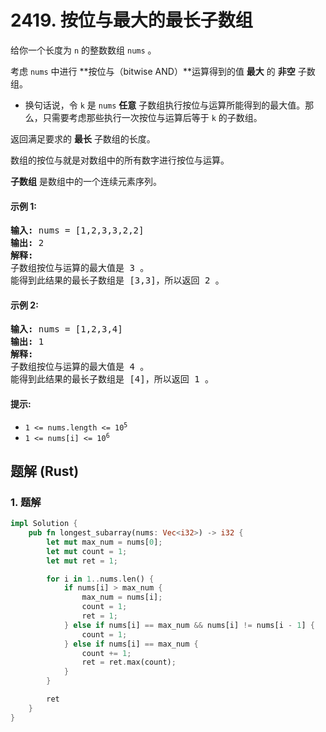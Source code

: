 # 2419. 按位与最大的最长子数组
给你一个长度为 `n` 的整数数组 `nums` 。

考虑 `nums` 中进行 **按位与（bitwise AND）**运算得到的值 **最大** 的 **非空** 子数组。

* 换句话说，令 `k` 是 `nums` **任意** 子数组执行按位与运算所能得到的最大值。那么，只需要考虑那些执行一次按位与运算后等于 `k` 的子数组。

返回满足要求的 **最长** 子数组的长度。

数组的按位与就是对数组中的所有数字进行按位与运算。

**子数组** 是数组中的一个连续元素序列。

#### 示例 1:
<pre>
<strong>输入:</strong> nums = [1,2,3,3,2,2]
<strong>输出:</strong> 2
<strong>解释:</strong>
子数组按位与运算的最大值是 3 。
能得到此结果的最长子数组是 [3,3]，所以返回 2 。
</pre>

#### 示例 2:
<pre>
<strong>输入:</strong> nums = [1,2,3,4]
<strong>输出:</strong> 1
<strong>解释:</strong>
子数组按位与运算的最大值是 4 。
能得到此结果的最长子数组是 [4]，所以返回 1 。
</pre>

#### 提示:
* <code>1 <= nums.length <= 10<sup>5</sup></code>
* <code>1 <= nums[i] <= 10<sup>6</sup></code>

## 题解 (Rust)

### 1. 题解
```Rust
impl Solution {
    pub fn longest_subarray(nums: Vec<i32>) -> i32 {
        let mut max_num = nums[0];
        let mut count = 1;
        let mut ret = 1;

        for i in 1..nums.len() {
            if nums[i] > max_num {
                max_num = nums[i];
                count = 1;
                ret = 1;
            } else if nums[i] == max_num && nums[i] != nums[i - 1] {
                count = 1;
            } else if nums[i] == max_num {
                count += 1;
                ret = ret.max(count);
            }
        }

        ret
    }
}
```
